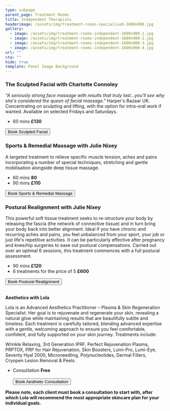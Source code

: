 ```yaml
---
type: subpage
parent_page: Treatment Rooms
title: Independent Therapists
headerimage: /assets/img/treatment-rooms-specialised-1600x900.jpg
gallery:
  - image: /assets/img/treatment-rooms-independent-1600x900-1.jpg
  - image: /assets/img/treatment-rooms-independent-1600x900-2.jpg
  - image: /assets/img/treatment-rooms-independent-1600x900-3.jpg
  - image: /assets/img/treatment-rooms-independent-1600x900-4.jpg
url: ""
cta: ""
hide: true
template: Panel Image Background
---
```

### The Sculpted Facial with Charlotte Connoley

*"A seriously strong face massage with results that truly last...you'll see why she's considered the queen of facial massage."* Harper's Bazaar UK. Concentrating on sculpting and lifting, with the option for intra-oral work if wanted. Available on selected Fridays and Saturdays.

* 60 mins **£130**

<a href="https://www.fresha.com/a/treatment-rooms-hastings-the-old-rectory-harold-road-uk-cro1x5rw?pId=86052"><button>Book Sculpted Facial</button></a>

### Sports & Remedial Massage with Julie Nixey

A targeted treatment to relieve specific muscle tension, aches and pains incorporating a number of special techniques, stretching and gentle mobilisation alongside deep tissue massage.

* 60 mins **80**
* 90 mins **£110**

<a href="https://www.fresha.com/a/treatment-rooms-hastings-the-old-rectory-harold-road-uk-cro1x5rw?pId=86052"><button>Book Sports & Remedial Massage</button></a>

### Postural Realignment with Julie Nixey

This powerful soft tissue treatment seeks to re-structure your body by releasing the fascia (the network of connective tissue) and in turn bring your body back into better alignment. Ideal if you have chronic and recurring aches and pains, you feel unbalanced from your sport, your job or just life's repetitive activities. It can be particularly effective after pregnancy and knee/hip surgeries to ease out postural compensations. Carried out over an optimal 6 sessions, this treatment commences with a full postural assessment.

* 90 mins **£120**
* 6 treatments for the price of 5 **£600**

<a href="https://www.fresha.com/a/treatment-rooms-hastings-the-old-rectory-harold-road-uk-cro1x5rw?pId=86052"><button>Book Postural Realignment</button></a>

\
**Aesthetics with Lola**

Lola is an Advanced Aesthetics Practitioner – Plasma & Skin Regeneration Specialist. Her goal is to rejuvenate and regenerate your skin, revealing a natural glow while maintaining results that are beautifully subtle and timeless. Each treatment is carefully tailored, blending advanced expertise with a gentle, welcoming approach to ensure you feel comfortable, confident, and fully supported on your skin journey. Treatments include:

Wrinkle Relaxing, 3rd Generation IPRF, Perfect Rejuvenation Plasma, PRPTOX, PRP for Hair Rejuvenation, Skin Boosters, Lumi-Pro, Lumi-Eye, Seventy Hyal 2000, Microneedling, Polynucleotides, Dermal Fillers, Cryopen Lesion Removal & Peels.

* Consultation **Free**\
  \
  <a href="https://www.fresha.com/a/treatment-rooms-hastings-the-old-rectory-harold-road-uk-cro1x5rw?pId=86052"><button>Book Aesthetic Consultation</button></a>

**Please note, each client must book a consultation to start with, after which Lola will recommend the most appropriate skincare plan for your individual goals.**

